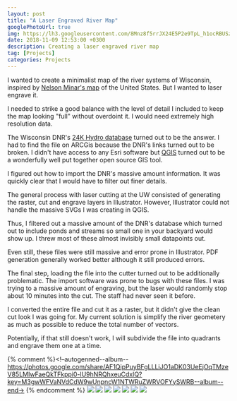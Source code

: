 ```yaml
---
layout: post
title: "A Laser Engraved River Map"
googlePhotoUrl: true
img: https://lh3.googleusercontent.com/8Mnz8f5rrJX24E5P2e9TpL_h1ocRBUSzNKGBXqX4gDhIlO4JjBw-oAFjECcnUzStCq2M5Hv-HzLyVjZZU95OtqgnYAdcKltwaowHk4odWZGPHC3JfKXZ0KadV0ikLj507S82Mfdq7w=w3462-h3726
date: 2018-11-09 12:53:00 +0300
description: Creating a laser engraved river map
tag: [Projects]
categories: Projects
---
```


I wanted to create a minimalist map of the river systems of Wisconsin, inspired by [Nelson Minar's map](https://io9.gizmodo.com/a-map-of-all-the-rivers-in-the-united-states-and-nothi-513353739) of the United States. But I wanted to laser engrave it.

I needed to strike a good balance with the level of detail I included to keep the map looking "full" without overdoint it. I would need extremely high resolution data.

The Wisconsin DNR's [24K Hydro database](https://www.arcgis.com/home/item.html?id=cb1c7f75d14f42ee819a46894fd2e771) turned out to be the answer. I had to find the file on ARCGis because the DNR's links turned out to be broken. I didn't have access to any Esri software but [QGIS](https://www.qgis.org/en/site/) turned out to be a wonderfully well put together open source GIS tool.

I figured out how to import the DNR's massive amount information. It was quickly clear that I would have to filter out finer details. 

The general process with laser cutting at the UW consisted of generating the raster, cut and engrave layers in Illustrator. However, Illustrator could not handle the massive SVGs I was creating in QGIS. 

Thus, I filtered out a massive amount of the DNR's database which turned out to include ponds and streams so small one in your backyard would show up. I threw most of these almost invisibly small datapoints out.

Even still, these files were still massive and error prone in Illustrator. PDF generation generally worked better although it still produced errors. 

The final step, loading the file into the cutter turned out to be additionally problematic. The import software was prone to bugs with these files. I was trying to a massive amount of engraving, but the laser would randomly stop about 10 minutes into the cut. The staff had never seen it before. 

I converted the entire file and cut it as a raster, but it didn't give the clean cut look I was going for. My current solution is simplify the river geometery as much as possible to reduce the total number of vectors. 

Potentially, if that still doesn't work, I will subdivide the file into quadrants and engrave them one at a time. 

{% comment %}<!–autogenned--album--https://photos.google.com/share/AF1QipPuyBFgLLLiJO1aDK03UeEjOqTMzeV85LMIwFaeQkTFkppi0-lU9hNRQhxeuCdxlQ?key=M3gwWFVaNVdCdW9wUnpncW1NTWRuZWRVOFYySWRB--album--end->
{% endcomment %}
<a data-fancybox="gallery" href="https://lh3.googleusercontent.com/-5S7rULcVoZVxfBES3vXE42pGU5MSTA7dpuWs_QNt1n-8rVTLvwT3qCRPsxfk-dVB8ga-Cm5LxWMlFpG_J_agUZozZXcojVfBeXLTR87nUdlGcYSw5JFuLQ1w_9kCrwI3vuY_B4GNQ=w3024-h4032"><img src="https://lh3.googleusercontent.com/-5S7rULcVoZVxfBES3vXE42pGU5MSTA7dpuWs_QNt1n-8rVTLvwT3qCRPsxfk-dVB8ga-Cm5LxWMlFpG_J_agUZozZXcojVfBeXLTR87nUdlGcYSw5JFuLQ1w_9kCrwI3vuY_B4GNQ=w200-h200"></a>
<a data-fancybox="gallery" href="https://lh3.googleusercontent.com/BpGPwrER7Qa4kKU261oqK9Dk21fhwq08f725am9XkCZ_FxbdZgBBm51kelnS7ymiDBephrVvEm4F09S15R-4eDZSp80NJiMRvraJhfQ04VNXMpJfIn7z697nubrcadI1tiWh5CETlg=w3024-h4032"><img src="https://lh3.googleusercontent.com/BpGPwrER7Qa4kKU261oqK9Dk21fhwq08f725am9XkCZ_FxbdZgBBm51kelnS7ymiDBephrVvEm4F09S15R-4eDZSp80NJiMRvraJhfQ04VNXMpJfIn7z697nubrcadI1tiWh5CETlg=w200-h200"></a>
<a data-fancybox="gallery" href="https://lh3.googleusercontent.com/3QuOa2dK3_V17euX-i42XzBVtTsPYXIZBtrvXF1QXkj7vqhoLDpYLNK92c-PsOMARaI3DdGIXJpIWnfWSy4SKlrn9muGY_-wOICzAgcBRKdE-ibL3sKxo7DTzBSBZMh6-xZUkENwUQ=w3024-h4032"><img src="https://lh3.googleusercontent.com/3QuOa2dK3_V17euX-i42XzBVtTsPYXIZBtrvXF1QXkj7vqhoLDpYLNK92c-PsOMARaI3DdGIXJpIWnfWSy4SKlrn9muGY_-wOICzAgcBRKdE-ibL3sKxo7DTzBSBZMh6-xZUkENwUQ=w200-h200"></a>
<a data-fancybox="gallery" href="https://lh3.googleusercontent.com/Ty--iT2obGhEAs1tcBN35VR9ZbY8XCwkN__uq8r6MfLVSpBk29ATqmf_aoBljusZiNopo5Irtq_jsjSyosyL0hRpDo1Q4-6RnA9T5Fnj2zh1hDgg_vaujfhIQr8fNplAe8ZZgEsi4Q=w3024-h4032"><img src="https://lh3.googleusercontent.com/Ty--iT2obGhEAs1tcBN35VR9ZbY8XCwkN__uq8r6MfLVSpBk29ATqmf_aoBljusZiNopo5Irtq_jsjSyosyL0hRpDo1Q4-6RnA9T5Fnj2zh1hDgg_vaujfhIQr8fNplAe8ZZgEsi4Q=w200-h200"></a>
<a data-fancybox="gallery" href="https://lh3.googleusercontent.com/QSHwIVOELADqwq6PV_dtw8ISG7bCBEpInzLruf9b49LLf9JJK6J_Wdda7QleFSR6OBk3XJoD3cxkdaxYd1D2XbhJ6g1QvDo7jTmXAJNPhnPTVdQNwG6fd-w_BQ_nardMyV6G_5Juxg=w3024-h4032"><img src="https://lh3.googleusercontent.com/QSHwIVOELADqwq6PV_dtw8ISG7bCBEpInzLruf9b49LLf9JJK6J_Wdda7QleFSR6OBk3XJoD3cxkdaxYd1D2XbhJ6g1QvDo7jTmXAJNPhnPTVdQNwG6fd-w_BQ_nardMyV6G_5Juxg=w200-h200"></a>
<a data-fancybox="gallery" href="https://lh3.googleusercontent.com/GL6jfs0go5o_rZIzbR9FaKEhxBOPKf-eOgQ40WFnl2JzrlDm0Fxi6kRVwvdt0B8dDUIboCOvMOyMcxFqHJoGq0YwhsHDqoCFg_pu0Rc313wGoyb18ZjJv4TntdoO6kH1OGvvcbp-NQ=w1920-h1080"><img src="https://lh3.googleusercontent.com/GL6jfs0go5o_rZIzbR9FaKEhxBOPKf-eOgQ40WFnl2JzrlDm0Fxi6kRVwvdt0B8dDUIboCOvMOyMcxFqHJoGq0YwhsHDqoCFg_pu0Rc313wGoyb18ZjJv4TntdoO6kH1OGvvcbp-NQ=w200-h200"></a>
<a data-fancybox="gallery" href="https://lh3.googleusercontent.com/8Mnz8f5rrJX24E5P2e9TpL_h1ocRBUSzNKGBXqX4gDhIlO4JjBw-oAFjECcnUzStCq2M5Hv-HzLyVjZZU95OtqgnYAdcKltwaowHk4odWZGPHC3JfKXZ0KadV0ikLj507S82Mfdq7w=w3462-h3726"><img src="https://lh3.googleusercontent.com/8Mnz8f5rrJX24E5P2e9TpL_h1ocRBUSzNKGBXqX4gDhIlO4JjBw-oAFjECcnUzStCq2M5Hv-HzLyVjZZU95OtqgnYAdcKltwaowHk4odWZGPHC3JfKXZ0KadV0ikLj507S82Mfdq7w=w200-h200"></a>

